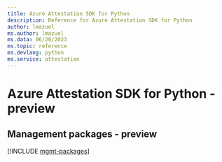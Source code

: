 ```yaml
---
title: Azure Attestation SDK for Python
description: Reference for Azure Attestation SDK for Python
author: lmazuel
ms.author: lmazuel
ms.data: 06/20/2023
ms.topic: reference
ms.devlang: python
ms.service: attestation
---
```

# Azure Attestation SDK for Python - preview

## Management packages - preview
[!INCLUDE [mgmt-packages](attestation-mgmt-index.md)]
